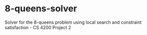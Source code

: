 # 8-queens-solver
Solver for the 8-queens problem using local search and constraint satisfaction - CS 4200 Project 2
